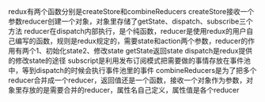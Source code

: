  redux有两个函数分别是createStore和combineReducers
    createStore接收一个参数reducer创建一个对象，对象里存储了getState、dispatch、subscribe三个方法
            reducer在dispatch内部执行，是个纯函数，reducer是使用redux的用户自己编写的函数，规则是redux规定的，需要state和action两个参数，reducer的作用有两个1、初始化state2、修改state
            getState返回state
            dispatch是redux提供的修改state的途径
            subscript是利用发布订阅模式把需要做的事情存放在事件池中，等到dispatch的时候会执行事件池里的事件
    combineReducers是为了把多个reducer合并成一个reducer，返回值还是一个函数，接收一个对象作为参数，对象里存放的是需要合并的reducer，属性名自己定义，属性值是各个reducer
